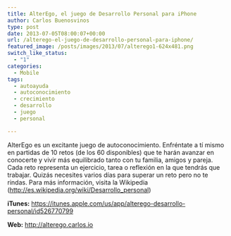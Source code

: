 ```yaml
---
title: AlterEgo, el juego de Desarrollo Personal para iPhone
author: Carlos Buenosvinos
type: post
date: 2013-07-05T08:00:07+00:00
url: /alterego-el-juego-de-desarrollo-personal-para-iphone/
featured_image: /posts/images/2013/07/alterego1-624x481.png
switch_like_status:
  - "1"
categories:
  - Mobile
tags:
  - autoayuda
  - autoconocimiento
  - crecimiento
  - desarrollo
  - juego
  - personal

---
```

AlterEgo es un excitante juego de autoconocimiento. Enfréntate a tí mismo en partidas de 10 retos (de los 60 disponibles) que te harán avanzar en conocerte y vivir más equilibrado tanto con tu familia, amigos y pareja. Cada reto representa un ejercicio, tarea o reflexión en la que tendrás que trabajar. Quizás necesites varios días para superar un reto pero no te rindas. Para más información, visita la Wikipedia (http://es.wikipedia.org/wiki/Desarrollo_personal)

<!--more-->

**iTunes:** <a href="https://itunes.apple.com/us/app/alterego-desarrollo-personal/id526770799" target="_blank">https://itunes.apple.com/us/app/alterego-desarrollo-personal/id526770799</a>

**Web:** <a href="http://alterego.carlos.io" target="_blank">http://alterego.carlos.io</a>